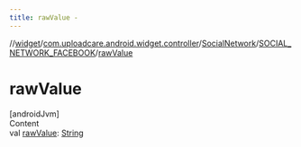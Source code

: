 ```yaml
---
title: rawValue -
---
```

//[widget](../../../index.md)/[com.uploadcare.android.widget.controller](../../index.md)/[SocialNetwork](../index.md)/[SOCIAL_NETWORK_FACEBOOK](index.md)/[rawValue](raw-value.md)



# rawValue  
[androidJvm]  
Content  
val [rawValue](raw-value.md): [String](https://kotlinlang.org/api/latest/jvm/stdlib/kotlin/-string/index.html)  




